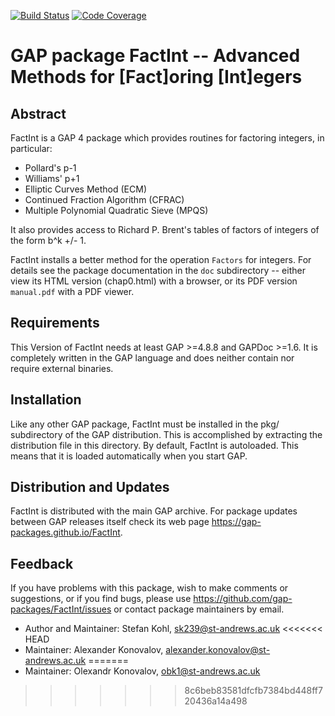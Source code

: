 [![Build Status](https://github.com/gap-packages/FactInt/workflows/CI/badge.svg?branch=master)](https://github.com/gap-packages/FactInt/actions?query=workflow%3ACI+branch%3Amaster)
[![Code Coverage](https://codecov.io/github/gap-packages/FactInt/coverage.svg?branch=master&token=)](https://codecov.io/gh/gap-packages/FactInt)

# GAP package FactInt -- Advanced Methods for [Fact]oring [Int]egers

## Abstract

FactInt is a GAP 4 package which provides routines for factoring integers, in
particular:

 - Pollard's p-1
 - Williams' p+1
 - Elliptic Curves Method (ECM)
 - Continued Fraction Algorithm (CFRAC)
 - Multiple Polynomial Quadratic Sieve (MPQS)

It also provides access to  Richard P. Brent's tables  of factors of integers
of the form b^k +/- 1.

   FactInt installs a better method for the operation `Factors` for integers.
For details see the package documentation in the `doc` subdirectory -- either
view  its  HTML  version  (chap0.html)  with  a browser,  or its  PDF version
`manual.pdf` with a PDF viewer.


## Requirements

This Version of FactInt needs at least  GAP >=4.8.8  and GAPDoc >=1.6.  It is
completely written in the  GAP language and does neither contain  nor require
external binaries.


## Installation

Like  any  other  GAP package,   FactInt  must  be  installed  in  the   pkg/ 
subdirectory of the GAP distribution.  This is accomplished by extracting the 
distribution file in this directory. By default, FactInt is autoloaded.  This 
means that it is loaded automatically when you start GAP.


## Distribution and Updates

FactInt is distributed with the main GAP archive.  For package updates between
GAP releases itself check its web page https://gap-packages.github.io/FactInt.

## Feedback

If you have problems with this package, wish to make comments or suggestions,
or if you find bugs, please use https://github.com/gap-packages/FactInt/issues
or contact package maintainers by email.
 
- Author and Maintainer:  Stefan Kohl, sk239@st-andrews.ac.uk
<<<<<<< HEAD
- Maintainer: Alexander Konovalov, alexander.konovalov@st-andrews.ac.uk
=======
- Maintainer: Olexandr Konovalov, obk1@st-andrews.ac.uk
>>>>>>> 8c6beb83581dfcfb7384bd448ff720436a14a498
